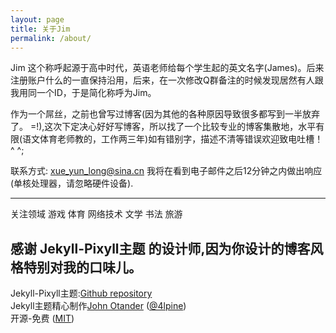 ```yaml
---
layout: page
title: 关于Jim
permalink: /about/
--- 
```


Jim 这个称呼起源于高中时代，英语老师给每个学生起的英文名字(James)。后来注册账户什么的一直保持沿用，后来，在一次修改Q群备注的时候发现居然有人跟我用同一个ID，于是简化称呼为Jim。  

作为一个屌丝，之前也曾写过博客(因为其他的各种原因导致很多都写到一半放弃了。 =!),这次下定决心好好写博客，所以找了一个比较专业的博客集散地，水平有限(语文体育老师教的，工作两三年)如有错别字，描述不清等错误欢迎致电吐槽！ ^ ^;  

联系方式: xue_yun_long@sina.cn 
我将在看到电子邮件之后12分钟之内做出响应(单核处理器，请忽略硬件设备). 

---
关注领域 游戏 体育 网络技术 文学 书法 旅游

感谢 Jekyll-Pixyll主题 的设计师,因为你设计的博客风格特别对我的口味儿。  
---
Jekyll-Pixyll主题:[Github repository](https://github.com/johnotander/pixyll)  
Jekyll主题精心制作[John Otander](http://johnotander.com)
([@4lpine](https://twitter.com/4lpine))  
开源-免费 ([MIT](http://opensource.org/licenses/MIT))  
